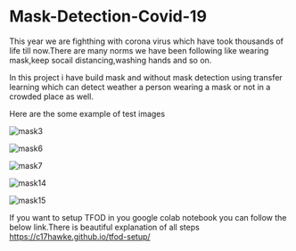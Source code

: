 # Mask-Detection-Covid-19
This year we are fighthing with corona virus which have took thousands of life till now.There are many norms we have been following like wearing mask,keep socail distancing,washing hands and so on.


In this project i have build mask and without mask detection using transfer learning which can detect weather a person wearing a mask or not in a crowded place as well.

Here are the some example of test images 

![mask3](https://user-images.githubusercontent.com/38464023/82689421-11640e80-9c78-11ea-974f-3e274bf6109d.PNG)

![mask6](https://user-images.githubusercontent.com/38464023/82689436-1628c280-9c78-11ea-96ac-5b7e7eb93c52.PNG)

![mask7](https://user-images.githubusercontent.com/38464023/82689442-17f28600-9c78-11ea-9252-490cd297d82e.PNG)

![mask14](https://user-images.githubusercontent.com/38464023/82689451-1c1ea380-9c78-11ea-9888-d8dc8196c100.PNG)

![mask15](https://user-images.githubusercontent.com/38464023/82689468-22ad1b00-9c78-11ea-8e3b-835ed20e304f.PNG)

If you want to setup TFOD in you google colab notebook you can follow the below link.There is beautiful explanation of all steps
https://c17hawke.github.io/tfod-setup/








